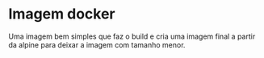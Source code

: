 # Imagem docker

Uma imagem bem simples que faz o build e cria uma imagem final a partir da alpine para deixar a imagem com tamanho menor.
